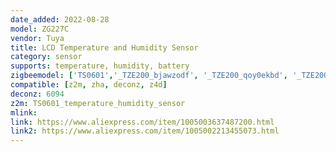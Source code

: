 ```yaml
---
date_added: 2022-08-28
model: ZG227C
vendor: Tuya
title: LCD Temperature and Humidity Sensor
category: sensor
supports: temperature, humidity, battery
zigbeemodel: ['TS0601','_TZE200_bjawzodf', '_TZE200_qoy0ekbd', '_TZE200_bq5c8xfe']
compatible: [z2m, zha, deconz, z4d]
deconz: 6094
z2m: TS0601_temperature_humidity_sensor
mlink: 
link: https://www.aliexpress.com/item/1005003637487200.html
link2: https://www.aliexpress.com/item/1005002213455073.html
---
```

